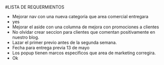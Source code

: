 #LISTA DE REQUERMIENTOS
- Mejorar nav con una nueva categoria que area comercial entregara
- yes
- Mejorar el aside con una columna de mejora con promociones a clientes 
- No olvidar crear seccion para clientes que comentan positivamente en nuestro blog. 
- Lazar el primer previo antes de la segunda semana.
- Fecha para entrega previa 13 de mayo
- Los popup tienen marcos especificos que area de marketing corregira.
- Ok
